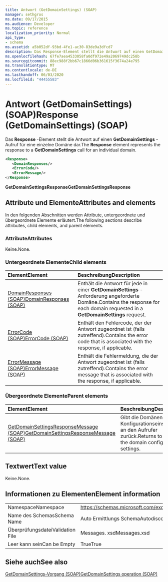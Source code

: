 ```yaml
---
title: Antwort (GetDomainSettings) (SOAP)
manager: sethgros
ms.date: 09/17/2015
ms.audience: Developer
ms.topic: reference
localization_priority: Normal
api_type:
- schema
ms.assetid: a5b052df-93bd-4fe1-ac30-83de9a3dfcd7
description: Das Response-Element stellt die Antwort auf einen GetDomainSettings-Aufruf für eine einzelne Domäne dar.
ms.openlocfilehash: 67fe7aea4533058fa0df972e49a2069749dc258b
ms.sourcegitcommit: 88ec988f2bb67c1866d06b361615f3674a24e795
ms.translationtype: MT
ms.contentlocale: de-DE
ms.lasthandoff: 06/03/2020
ms.locfileid: "44455583"
---
```

# <a name="response-getdomainsettings-soap"></a><span data-ttu-id="c52f2-103">Antwort (GetDomainSettings) (SOAP)</span><span class="sxs-lookup"><span data-stu-id="c52f2-103">Response (GetDomainSettings) (SOAP)</span></span>

<span data-ttu-id="c52f2-104">Das **Response** -Element stellt die Antwort auf einen **GetDomainSettings** -Aufruf für eine einzelne Domäne dar.</span><span class="sxs-lookup"><span data-stu-id="c52f2-104">The **Response** element represents the response to a **GetDomainSettings** call for an individual domain.</span></span> 
  
```XML
<Response>
   <DomainResponses/>
   <ErrorCode/>
   <ErrorMessage/>
</Response>
```

 <span data-ttu-id="c52f2-105">**GetDomainSettingsResponse**</span><span class="sxs-lookup"><span data-stu-id="c52f2-105">**GetDomainSettingsResponse**</span></span>
## <a name="attributes-and-elements"></a><span data-ttu-id="c52f2-106">Attribute und Elemente</span><span class="sxs-lookup"><span data-stu-id="c52f2-106">Attributes and elements</span></span>

<span data-ttu-id="c52f2-107">In den folgenden Abschnitten werden Attribute, untergeordnete und übergeordnete Elemente erläutert.</span><span class="sxs-lookup"><span data-stu-id="c52f2-107">The following sections describe attributes, child elements, and parent elements.</span></span>
  
### <a name="attributes"></a><span data-ttu-id="c52f2-108">Attribute</span><span class="sxs-lookup"><span data-stu-id="c52f2-108">Attributes</span></span>

<span data-ttu-id="c52f2-109">Keine.</span><span class="sxs-lookup"><span data-stu-id="c52f2-109">None.</span></span>
  
### <a name="child-elements"></a><span data-ttu-id="c52f2-110">Untergeordnete Elemente</span><span class="sxs-lookup"><span data-stu-id="c52f2-110">Child elements</span></span>

|<span data-ttu-id="c52f2-111">**Element**</span><span class="sxs-lookup"><span data-stu-id="c52f2-111">**Element**</span></span>|<span data-ttu-id="c52f2-112">**Beschreibung**</span><span class="sxs-lookup"><span data-stu-id="c52f2-112">**Description**</span></span>|
|:-----|:-----|
|[<span data-ttu-id="c52f2-113">DomainResponses (SOAP)</span><span class="sxs-lookup"><span data-stu-id="c52f2-113">DomainResponses (SOAP)</span></span>](domainresponses-soap.md) <br/> |<span data-ttu-id="c52f2-114">Enthält die Antwort für jede in einer **GetDomainSettings** -Anforderung angeforderte Domäne.</span><span class="sxs-lookup"><span data-stu-id="c52f2-114">Contains the response for each domain requested in a **GetDomainSettings** request.</span></span>  <br/> |
|[<span data-ttu-id="c52f2-115">ErrorCode (SOAP)</span><span class="sxs-lookup"><span data-stu-id="c52f2-115">ErrorCode (SOAP)</span></span>](errorcode-soap.md) <br/> |<span data-ttu-id="c52f2-116">Enthält den Fehlercode, der der Antwort zugeordnet ist (falls zutreffend).</span><span class="sxs-lookup"><span data-stu-id="c52f2-116">Contains the error code that is associated with the response, if applicable.</span></span>  <br/> |
|[<span data-ttu-id="c52f2-117">ErrorMessage (SOAP)</span><span class="sxs-lookup"><span data-stu-id="c52f2-117">ErrorMessage (SOAP)</span></span>](errormessage-soap.md) <br/> |<span data-ttu-id="c52f2-118">Enthält die Fehlermeldung, die der Antwort zugeordnet ist (falls zutreffend).</span><span class="sxs-lookup"><span data-stu-id="c52f2-118">Contains the error message that is associated with the response, if applicable.</span></span>  <br/> |
   
### <a name="parent-elements"></a><span data-ttu-id="c52f2-119">Übergeordnete Elemente</span><span class="sxs-lookup"><span data-stu-id="c52f2-119">Parent elements</span></span>

|<span data-ttu-id="c52f2-120">**Element**</span><span class="sxs-lookup"><span data-stu-id="c52f2-120">**Element**</span></span>|<span data-ttu-id="c52f2-121">**Beschreibung**</span><span class="sxs-lookup"><span data-stu-id="c52f2-121">**Description**</span></span>|
|:-----|:-----|
|[<span data-ttu-id="c52f2-122">GetDomainSettingsResponseMessage (SOAP)</span><span class="sxs-lookup"><span data-stu-id="c52f2-122">GetDomainSettingsResponseMessage (SOAP)</span></span>](getdomainsettingsresponsemessage-soap.md) <br/> |<span data-ttu-id="c52f2-123">Gibt die Domänen Konfigurationseinstellungen an den Aufrufer zurück.</span><span class="sxs-lookup"><span data-stu-id="c52f2-123">Returns to the caller the domain configuration settings.</span></span>  <br/> |
   
## <a name="text-value"></a><span data-ttu-id="c52f2-124">Textwert</span><span class="sxs-lookup"><span data-stu-id="c52f2-124">Text value</span></span>

<span data-ttu-id="c52f2-125">Keine.</span><span class="sxs-lookup"><span data-stu-id="c52f2-125">None.</span></span>
  
## <a name="element-information"></a><span data-ttu-id="c52f2-126">Informationen zu Elementen</span><span class="sxs-lookup"><span data-stu-id="c52f2-126">Element information</span></span>

|||
|:-----|:-----|
|<span data-ttu-id="c52f2-127">Namespace</span><span class="sxs-lookup"><span data-stu-id="c52f2-127">Namespace</span></span>  <br/> |https://schemas.microsoft.com/exchange/2010/Autodiscover  <br/> |
|<span data-ttu-id="c52f2-128">Name des Schemas</span><span class="sxs-lookup"><span data-stu-id="c52f2-128">Schema Name</span></span>  <br/> |<span data-ttu-id="c52f2-129">Auto Ermittlungs Schema</span><span class="sxs-lookup"><span data-stu-id="c52f2-129">Autodiscover schema</span></span>  <br/> |
|<span data-ttu-id="c52f2-130">Überprüfungsdatei</span><span class="sxs-lookup"><span data-stu-id="c52f2-130">Validation File</span></span>  <br/> |<span data-ttu-id="c52f2-131">Messages. xsd</span><span class="sxs-lookup"><span data-stu-id="c52f2-131">Messages.xsd</span></span>  <br/> |
|<span data-ttu-id="c52f2-132">Leer kann sein</span><span class="sxs-lookup"><span data-stu-id="c52f2-132">Can be Empty</span></span>  <br/> |<span data-ttu-id="c52f2-133">True</span><span class="sxs-lookup"><span data-stu-id="c52f2-133">True</span></span>  <br/> |
   
## <a name="see-also"></a><span data-ttu-id="c52f2-134">Siehe auch</span><span class="sxs-lookup"><span data-stu-id="c52f2-134">See also</span></span>



[<span data-ttu-id="c52f2-135">GetDomainSettings-Vorgang (SOAP)</span><span class="sxs-lookup"><span data-stu-id="c52f2-135">GetDomainSettings operation (SOAP)</span></span>](getdomainsettings-operation-soap.md)

